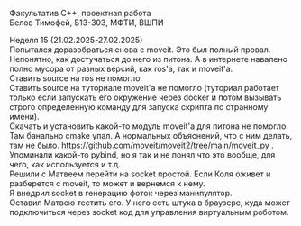 Факультатив C++, проектная работа \
Белов Тимофей, Б13-303, МФТИ, ВШПИ

Неделя 15 (21.02.2025-27.02.2025) \
Попытался доразобраться снова с moveit. Это был полный провал. Непонятно, как достучаться до него из питона. А в интернете навалено полно мусора от разных версий, как ros'а, так и moveit'a. \
Ставить source на ros не помогло. \
Ставить source на туториале moveit'a не помогло (туториал работает только если запускать его окружение через docker и потом вызывать строго определенную команду для запуска скрипта по странному имени). \
Скачать и установить какой-то модуль moveit'а для питона не помогло. Там банально cmake упал. А нормальных объяснений, что с ним делать, там не было. https://github.com/moveit/moveit2/tree/main/moveit_py . Упоминали какой-то pybind, но я так и не понял что это вообще, для чего, как используется и т.д. \
Решили с Матвеем перейти на socket простой. Если Коля оживет и разберется с moveit, то может и вернемся к нему. \
Я внедрил socket в генерацию фоток через манипулятор. \
Оставил Матвею тестить его. У него есть штука в браузере, куда может подключиться через socket код для управления виртуальным роботом.
